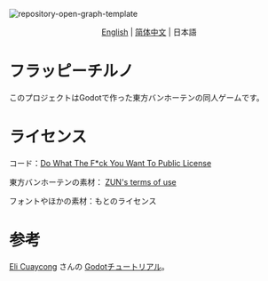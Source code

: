 ![repository-open-graph-template](https://user-images.githubusercontent.com/34388992/127737185-d8a0e478-cf9e-4463-8771-14860f43b49e.png)

<p align="center">
    <a href="https://github.com/net-oil-man/Flappy-Cirno/">English</a> 
    |
    <a href="https://github.com/net-oil-man/Flappy-Cirno/blob/main/README-zh-sc.MD">简体中文</a> |
    <span>日本語</span>
</p>

# フラッピーチルノ
このプロジェクトはGodotで作った東方バンホーテンの同人ゲームです。

# ライセンス
コード：[Do What The F*ck You Want To Public License](https://github.com/net-oil-man/Flappy-Cirno/blob/main/LICENSE)

東方バンホーテンの素材： [ZUN's terms of use](https://web.archive.org/web/20080724144606/http://www.geocities.co.jp/Playtown-Yoyo/1736/t-081-2.html)

フォントやほかの素材：もとのライセンス

# 参考

[Eli Cuaycong](https://www.youtube.com/channel/UCoTXIeHJP7_PukZOCK2C2RA) さんの [Godotチュートリアル](https://youtu.be/Kt1njjNGbSg)。
